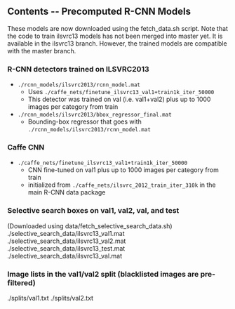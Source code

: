 ## Contents -- Precomputed R-CNN Models

These models are now downloaded using the fetch_data.sh script. Note that the code to train ilsvrc13 models has not been merged into master yet. It is available in the ilsvrc13 branch. However, the trained models are compatible with the master branch.

### R-CNN detectors trained on ILSVRC2013
* `./rcnn_models/ilsvrc2013/rcnn_model.mat`
  * Uses `./caffe_nets/finetune_ilsvrc13_val1+train1k_iter_50000`
  * This detector was trained on val (i.e. val1+val2) plus up to 1000 images per category from train
* `./rcnn_models/ilsvrc2013/bbox_regressor_final.mat`
  * Bounding-box regressor that goes with `./rcnn_models/ilsvrc2013/rcnn_model.mat`


### Caffe CNN
* `./caffe_nets/finetune_ilsvrc13_val1+train1k_iter_50000`
  * CNN fine-tuned on val1 plus up to 1000 images per category from train
  * initialized from `./caffe_nets/ilsvrc_2012_train_iter_310k` in the main R-CNN data package

### Selective search boxes on val1, val2, val, and test
(Downloaded using data/fetch_selective_search_data.sh)
./selective_search_data/ilsvrc13_val1.mat
./selective_search_data/ilsvrc13_val2.mat
./selective_search_data/ilsvrc13_test.mat
./selective_search_data/ilsvrc13_val.mat


### Image lists in the val1/val2 split (blacklisted images are pre-filtered)
./splits/val1.txt
./splits/val2.txt
